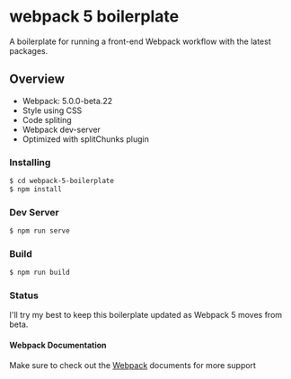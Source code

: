 # webpack 5 boilerplate

A boilerplate for running a front-end Webpack workflow with the latest packages.

## Overview

* Webpack: 5.0.0-beta.22
* Style using CSS
* Code spliting 
* Webpack dev-server
* Optimized with splitChunks plugin

### Installing 

```sh
$ cd webpack-5-boilerplate
$ npm install 
```

### Dev Server
```sh
$ npm run serve
```

### Build 
```sh
$ npm run build
```

### Status

I'll try my best to keep this boilerplate updated as Webpack 5 moves from beta. 

#### Webpack Documentation 

Make sure to check out the [Webpack](https://webpack.js.org/concepts/) documents for more support